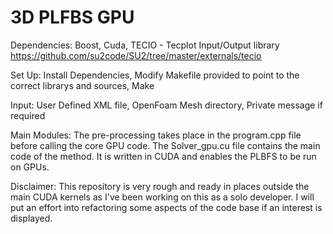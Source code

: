 # 3D PLFBS GPU

Dependencies:
	Boost,
	Cuda,
	TECIO - Tecplot Input/Output library https://github.com/su2code/SU2/tree/master/externals/tecio

Set Up:
	Install Dependencies,
	Modify Makefile provided to point to the correct librarys and sources,
	Make

Input: 
	User Defined XML file,
	OpenFoam Mesh directory,
	Private message if required

Main Modules:
The pre-processing takes place in the program.cpp file before calling the core GPU code. 
The Solver_gpu.cu file contains the main code of the method. It is written in CUDA and enables the PLBFS to be run on GPUs.

Disclaimer: This repository is very rough and ready in places outside the main CUDA kernels as I've been working on this as a solo developer. I will put an effort into refactoring some aspects of the code base if an interest is displayed.
